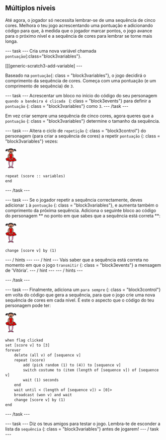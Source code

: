 ## Múltiplos níveis

Até agora, o jogador só necessita lembrar-se de uma sequência de cinco cores. Melhora o teu jogo acrescentando uma pontuação e adicionando código para que, à medida que o jogador marcar pontos, o jogo avance para o próximo nível e a sequência de cores para lembrar se torne mais longa.

\--- task \--- Cria uma nova variável chamada `pontuaçāo`{:class="block3variables"}.

[[[generic-scratch3-add-variable] \---

Baseado na `pontuação`{: class = "block3variables"}, o jogo decidirá o comprimento da sequência de cores. Começa com uma pontuação (e um comprimento de sequência) de ` 3 `.

\--- task \--- Acrescentar um bloco no início do código do seu personagem `quando a bandeira é clicada ` {: class = "block3events"} para definir a `pontuação` {: class = "block3variables"} como ` 3 `. \--- /task \---

Em vez criar sempre uma sequência de cinco cores, agora queres que a `pontuação` {: class = "block3variables"} determine o tamanho da sequência.

\--- task \--- Altera o ciclo de `repetição` {: class = "block3control"} do personagem (para criar a sequência de cores) a repetir ` pontuação ` {: class = "block3variables"} vezes:

![sprite](images/ballerina.png)

```blocks3
repeat (score :: variables)
end
```

\--- /task \---

\--- task \--- Se o jogador repetir a sequência correctamente, deves adicionar ` 1 ` à ` pontuação ` {: class = "block3variables"}, e aumenta também o comprimento da próxima sequência. Adiciona o seguinte bloco ao código do personagem ** no ponto em que sabes que a sequência está correta **:

![sprite](images/ballerina.png)

```blocks3
change [score v] by (1)
```

\--- / hints \--- \--- / hint \--- Vais saber que a sequência está correta no momento em que o jogo ` transmitir ` {: class = "block3events"} a mensagem de 'Vitória'. \--- / hint \--- \--- / hints \---

\--- /task \---

\--- task \--- Finalmente, adiciona um ` para sempre ` {: class = "block3control"} em volta do código que gera a sequência, para que o jogo crie uma nova sequência de cores em cada nível. É este o aspecto que o código do teu personagem pode ter:

![bailarina](images/ballerina.png)

```blocks3
when flag clicked
set [score v] to [3]
forever
    delete (all v) of [sequence v]
    repeat (score)
        add (pick random (1) to (4)) to [sequence v]
        switch costume to (item (length of [sequence v]) of [sequence v]
        wait (1) seconds
    end
    wait until < (length of [sequence v]) = [0]>
    broadcast (won v) and wait
    change [score v] by (1)
end
```

\--- /task \---

\--- task \--- Diz os teus amigos para testar o jogo. Lembra-te de esconder a lista da `sequência` {: class = "block3variables"} antes de jogarem! \--- / task \---